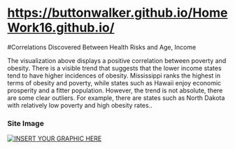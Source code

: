 # https://buttonwalker.github.io/HomeWork16.github.io/

#Correlations Discovered Between Health Risks and Age, Income

The visualization above displays a positive correlation between poverty and obesity. 
There is a visible trend that suggests that the lower income states tend to have higher 
incidences of obesity. Mississippi ranks the highest in terms of obesity and poverty, 
while states such as Hawaii enjoy economic prosperity and a fitter population. However, 
the trend is not absolute, there are some clear outliers. For example, there are states 
such as North Dakota with relatively low poverty and high obesity rates..

### Site Image
[![INSERT YOUR GRAPHIC HERE](static/images/readImage.png)]()
